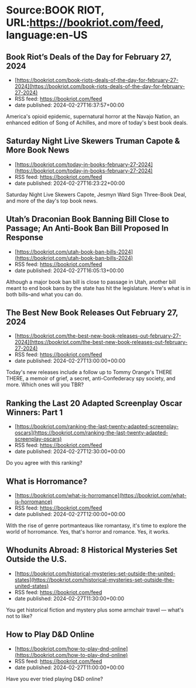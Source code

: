 # Source:BOOK RIOT, URL:https://bookriot.com/feed, language:en-US

## Book Riot’s Deals of the Day for February 27, 2024
 - [https://bookriot.com/book-riots-deals-of-the-day-for-february-27-2024](https://bookriot.com/book-riots-deals-of-the-day-for-february-27-2024)
 - RSS feed: https://bookriot.com/feed
 - date published: 2024-02-27T16:37:57+00:00

America's opioid epidemic, supernatural horror at the Navajo Nation, an enhanced edition of Song of Achilles, and more of today's best book deals.

## Saturday Night Live Skewers Truman Capote & More Book News
 - [https://bookriot.com/today-in-books-february-27-2024](https://bookriot.com/today-in-books-february-27-2024)
 - RSS feed: https://bookriot.com/feed
 - date published: 2024-02-27T16:23:22+00:00

Saturday Night Live Skewers Capote, Jesmyn Ward Sign Three-Book Deal, and more of the day's top book news.

## Utah’s Draconian Book Banning Bill Close to Passage; An Anti-Book Ban Bill Proposed In Response
 - [https://bookriot.com/utah-book-ban-bills-2024](https://bookriot.com/utah-book-ban-bills-2024)
 - RSS feed: https://bookriot.com/feed
 - date published: 2024-02-27T16:05:13+00:00

Although a major book ban bill is close to passage in Utah, another bill meant to end book bans by the state has hit the legislature. Here's what is in both bills–and what you can do.

## The Best New Book Releases Out February 27, 2024
 - [https://bookriot.com/the-best-new-book-releases-out-february-27-2024](https://bookriot.com/the-best-new-book-releases-out-february-27-2024)
 - RSS feed: https://bookriot.com/feed
 - date published: 2024-02-27T13:00:00+00:00

Today's new releases include a follow up to Tommy Orange's THERE THERE, a memoir of grief, a secret, anti-Confederacy spy society, and more. Which ones will you TBR?

## Ranking the Last 20 Adapted Screenplay Oscar Winners: Part 1
 - [https://bookriot.com/ranking-the-last-twenty-adapted-screenplay-oscars](https://bookriot.com/ranking-the-last-twenty-adapted-screenplay-oscars)
 - RSS feed: https://bookriot.com/feed
 - date published: 2024-02-27T12:30:00+00:00

Do you agree with this ranking?

## What is Horromance?
 - [https://bookriot.com/what-is-horromance](https://bookriot.com/what-is-horromance)
 - RSS feed: https://bookriot.com/feed
 - date published: 2024-02-27T12:00:00+00:00

With the rise of genre portmanteaus like romantasy, it's time to explore the world of horromance. Yes, that's horror and romance. Yes, it works.

## Whodunits Abroad: 8 Historical Mysteries Set Outside the U.S.
 - [https://bookriot.com/historical-mysteries-set-outside-the-united-states](https://bookriot.com/historical-mysteries-set-outside-the-united-states)
 - RSS feed: https://bookriot.com/feed
 - date published: 2024-02-27T11:30:00+00:00

You get historical fiction and mystery plus some armchair travel — what's not to like?

## How to Play D&D Online
 - [https://bookriot.com/how-to-play-dnd-online](https://bookriot.com/how-to-play-dnd-online)
 - RSS feed: https://bookriot.com/feed
 - date published: 2024-02-27T11:00:00+00:00

Have you ever tried playing D&#038;D online?

